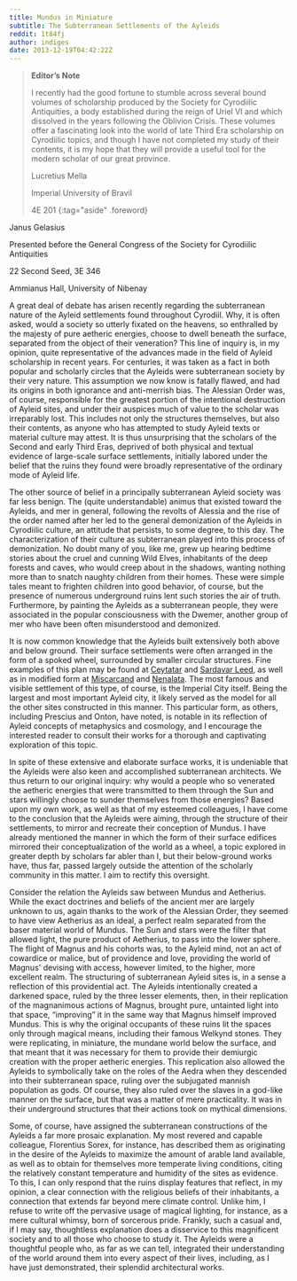```yaml
---
title: Mundus in Miniature
subtitle: The Subterranean Settlements of the Ayleids
reddit: 1t84fj
author: indiges
date: 2013-12-19T04:42:22Z
---
```


> **Editor’s Note**
>
> I recently had the good fortune to stumble across several bound volumes of
> scholarship produced by the Society for Cyrodiilic Antiquities, a body
> established during the reign of Uriel VI and which dissolved in the years
> following the Oblivion Crisis. These volumes offer a fascinating look into the
> world of late Third Era scholarship on Cyrodiilic topics, and though I have
> not completed my study of their contents, it is my hope that they will provide
> a useful tool for the modern scholar of our great province.
>
> Lucretius Mella
>
> Imperial University of Bravil
>
> 4E 201
{:tag="aside" .foreword}

Janus Gelasius

Presented before the General Congress of the Society for Cyrodiilic Antiquities

22 Second Seed, 3E 346

Ammianus Hall, University of Nibenay

A great deal of debate has arisen recently regarding the subterranean nature of
the Ayleid settlements found throughout Cyrodiil. Why, it is often asked, would
a society so utterly fixated on the heavens, so enthralled by the majesty of
pure aetheric energies, choose to dwell beneath the surface, separated from the
object of their veneration? This line of inquiry is, in my opinion, quite
representative of the advances made in the field of Ayleid scholarship in recent
years. For centuries, it was taken as a fact in both popular and scholarly
circles that the Ayleids were subterranean society by their very nature. This
assumption we now know is fatally flawed, and had its origins in both ignorance
and anti-merrish bias. The Alessian Order was, of course, responsible for the
greatest portion of the intentional destruction of Ayleid sites, and under their
auspices much of value to the scholar was irreparably lost. This includes not
only the structures themselves, but also their contents, as anyone who has
attempted to study Ayleid texts or material culture may attest. It is thus
unsurprising that the scholars of the Second and early Third Eras, deprived of
both physical and textual evidence of large-scale surface settlements, initially
labored under the belief that the ruins they found were broadly representative
of the ordinary mode of Ayleid life.

The other source of belief in a principally subterranean Ayleid society was far
less benign. The (quite understandable) animus that existed toward the Ayleids,
and mer in general, following the revolts of Alessia and the rise of the order
named after her led to the general demonization of the Ayleids in Cyrodiilic
culture, an attitude that persists, to some degree, to this day. The
characterization of their culture as subterranean played into this process of
demonization. No doubt many of you, like me, grew up hearing bedtime stories
about the cruel and cunning Wild Elves, inhabitants of the deep forests and
caves, who would creep about in the shadows, wanting nothing more than to snatch
naughty children from their homes. These were simple tales meant to frighten
children into good behavior, of course, but the presence of numerous underground
ruins lent such stories the air of truth. Furthermore, by painting the Ayleids
as a subterranean people, they were associated in the popular consciousness with
the Dwemer, another group of mer who have been often misunderstood and
demonized.

It is now common knowledge that the Ayleids built extensively both above and
below ground. Their surface settlements were often arranged in the form of a
spoked wheel, surrounded by smaller circular structures. Fine examples of this
plan may be found at [Ceytatar][0] and [Sardavar Leed][1], as well as in
modified form at [Miscarcand][2] and [Nenalata][3]. The most famous and visible
settlement of this type, of course, is the Imperial City itself. Being the
largest and most important Ayleid city, it likely served as the model for all
the other sites constructed in this manner. This particular form, as others,
including Prescius and Onton, have noted, is notable in its reflection of Ayleid
concepts of metaphysics and cosmology, and I encourage the interested reader to
consult their works for a thorough and captivating exploration of this topic.

In spite of these extensive and elaborate surface works, it is undeniable that
the Ayleids were also keen and accomplished subterranean architects. We thus
return to our original inquiry: why would a people who so venerated the aetheric
energies that were transmitted to them through the Sun and stars willingly
choose to sunder themselves from those energies? Based upon my own work, as well
as that of my esteemed colleagues, I have come to the conclusion that the
Ayleids were aiming, through the structure of their settlements, to mirror and
recreate their conception of Mundus. I have already mentioned the manner in
which the form of their surface edifices mirrored their conceptualization of the
world as a wheel, a topic explored in greater depth by scholars far abler than
I, but their below-ground works have, thus far, passed largely outside the
attention of the scholarly community in this matter. I aim to rectify this
oversight.

Consider the relation the Ayleids saw between Mundus and Aetherius. While the
exact doctrines and beliefs of the ancient mer are largely unknown to us, again
thanks to the work of the Alessian Order, they seemed to have view Aetherius as
an ideal, a perfect realm separated from the baser material world of Mundus. The
Sun and stars were the filter that allowed light, the pure product of Aetherius,
to pass into the lower sphere. The flight of Magnus and his cohorts was, to the
Ayleid mind, not an act of cowardice or malice, but of providence and love,
providing the world of Magnus' devising with access, however limited, to the
higher, more excellent realm. The structuring of subterranean Ayleid sites is,
in a sense a reflection of this providential act. The Ayleids intentionally
created a darkened space, ruled by the three lesser elements, then, in their
replication of the magnanimous actions of Magnus, brought pure, untainted light
into that space, “improving” it in the same way that Magnus himself improved
Mundus. This is why the original occupants of these ruins lit the spaces only
through magical means, including their famous Welkynd stones. They were
replicating, in miniature, the mundane world below the surface, and that meant
that it was necessary for them to provide their demiurgic creation with the
proper aetheric energies. This replication also allowed the Ayleids to
symbolically take on the roles of the Aedra when they descended into their
subterranean space, ruling over the subjugated mannish population as gods. Of
course, they also ruled over the slaves in a god-like manner on the surface, but
that was a matter of mere practicality. It was in their underground structures
that their actions took on mythical dimensions.

Some, of course, have assigned the subterranean constructions of the Ayleids a
far more prosaic explanation. My most revered and capable colleague, Florentius
Sorex, for instance, has described them as originating in the desire of the
Ayleids to maximize the amount of arable land available, as well as to obtain
for themselves more temperate living conditions, citing the relatively constant
temperature and humidity of the sites as evidence. To this, I can only respond
that the ruins display features  that reflect, in my opinion, a clear connection
with the religious beliefs of their inhabitants, a connection that extends far
beyond mere climate control. Unlike him, I refuse to write off the pervasive
usage of magical lighting, for instance, as a mere cultural whimsy, born of
sorcerous pride. Frankly, such a casual and, if I may say, thoughtless
explanation does a disservice to this magnificent society and to all those who
choose to study it. The Ayleids were a thoughtful people who, as far as we can
tell, integrated their understanding of the world around them into every aspect
of their lives, including, as I have just demonstrated, their splendid
architectural works.

[0]: https://uesp.net/wiki/Oblivion:Ceyatatar
[1]: https://uesp.net/wiki/Oblivion:Sardavar_Leed
[2]: https://uesp.net/wiki/Oblivion:Miscarcand
[3]: https://uesp.net/wiki/Oblivion:Nenalata
